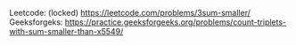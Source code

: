 Leetcode: (locked) https://leetcode.com/problems/3sum-smaller/ <br>
Geeksforgeks: https://practice.geeksforgeeks.org/problems/count-triplets-with-sum-smaller-than-x5549/
